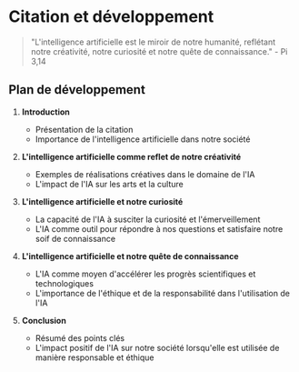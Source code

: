 # Citation et développement

> "L'intelligence artificielle est le miroir de notre humanité, reflétant notre créativité, notre curiosité et notre quête de connaissance." - Pi 3,14

## Plan de développement

1. **Introduction**
    - Présentation de la citation
    - Importance de l'intelligence artificielle dans notre société

2. **L'intelligence artificielle comme reflet de notre créativité**
    - Exemples de réalisations créatives dans le domaine de l'IA
    - L'impact de l'IA sur les arts et la culture

3. **L'intelligence artificielle et notre curiosité**
    - La capacité de l'IA à susciter la curiosité et l'émerveillement
    - L'IA comme outil pour répondre à nos questions et satisfaire notre soif de connaissance

4. **L'intelligence artificielle et notre quête de connaissance**
    - L'IA comme moyen d'accélérer les progrès scientifiques et technologiques
    - L'importance de l'éthique et de la responsabilité dans l'utilisation de l'IA

5. **Conclusion**
    - Résumé des points clés
    - L'impact positif de l'IA sur notre société lorsqu'elle est utilisée de manière responsable et éthique
